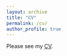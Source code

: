 ```yaml
---
layout: archive
title: "CV"
permalink: /cv/
author_profile: true
---
```


Please see my [CV](https://mmgordon1.github.io/files/CV_Jan23.pdf).
